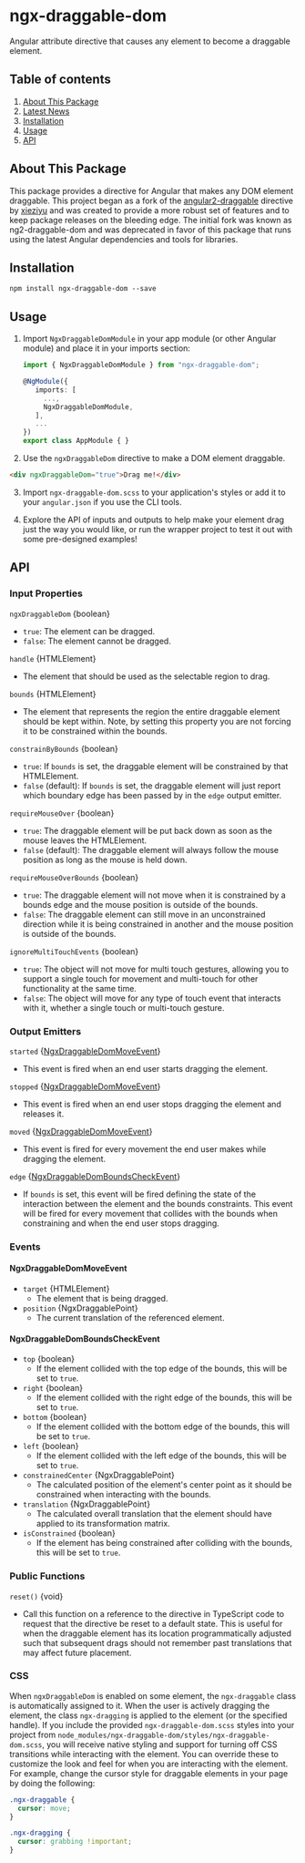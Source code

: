# ngx-draggable-dom

Angular attribute directive that causes any element to become a draggable element.

## Table of contents

1. [About This Package](#about-this-package)
2. [Latest News](#latest-news)
3. [Installation](#installation)
4. [Usage](#usage)
5. [API](#api)

## About This Package

This package provides a directive for Angular that makes any DOM element draggable. This project began as a fork of the [angular2-draggable](https://github.com/xieziyu/angular2-draggable) directive by [xieziyu](https://github.com/xieziyu) and was created to provide a more robust set of features and to keep package releases on the bleeding edge. The initial fork was known as ng2-draggable-dom and was deprecated in favor of this package that runs using the latest Angular dependencies and tools for libraries.

## Installation

`npm install ngx-draggable-dom --save`

## Usage

1. Import `NgxDraggableDomModule` in your app module (or other Angular module) and place it in your imports section:

   ```typescript
   import { NgxDraggableDomModule } from "ngx-draggable-dom";

   @NgModule({
      imports: [
        ...,
        NgxDraggableDomModule,
      ],
      ...
   })
   export class AppModule { }
   ```

2. Use the `ngxDraggableDom` directive to make a DOM element draggable.

```html
<div ngxDraggableDom="true">Drag me!</div>
```

3. Import `ngx-draggable-dom.scss` to your application's styles or add it to your `angular.json` if you use the CLI tools.

4. Explore the API of inputs and outputs to help make your element drag just the way you would like, or run the wrapper project to test it out with some pre-designed examples!

## API

### Input Properties

`ngxDraggableDom` {boolean}

- `true`: The element can be dragged.
- `false`: The element cannot be dragged.

`handle` {HTMLElement}

- The element that should be used as the selectable region to drag.

`bounds` {HTMLElement}

- The element that represents the region the entire draggable element should be kept within. Note, by setting this property you are not forcing it to be constrained within the bounds.

`constrainByBounds` {boolean}

- `true`: If `bounds` is set, the draggable element will be constrained by that HTMLElement.
- `false` (default): If `bounds` is set, the draggable element will just report which boundary edge has been passed by in the `edge` output emitter.

`requireMouseOver` {boolean}

- `true`: The draggable element will be put back down as soon as the mouse leaves the HTMLElement.
- `false` (default): The draggable element will always follow the mouse position as long as the mouse is held down.

`requireMouseOverBounds` {boolean}

- `true`: The draggable element will not move when it is constrained by a bounds edge and the mouse position is outside of the bounds.
- `false`: The draggable element can still move in an unconstrained direction while it is being constrained in another and the mouse position is outside of the bounds.

`ignoreMultiTouchEvents` {boolean}

- `true`: The object will not move for multi touch gestures, allowing you to support a single touch for movement and multi-touch for other functionality at the same time.
- `false`: The object will move for any type of touch event that interacts with it, whether a single touch or multi-touch gesture.

### Output Emitters

`started` {[NgxDraggableDomMoveEvent](#NgxDraggableDomMoveEvent)}

- This event is fired when an end user starts dragging the element.

`stopped` {[NgxDraggableDomMoveEvent](#NgxDraggableDomMoveEvent)}

- This event is fired when an end user stops dragging the element and releases it.

`moved` {[NgxDraggableDomMoveEvent](#NgxDraggableDomMoveEvent)}

- This event is fired for every movement the end user makes while dragging the element.

`edge` {[NgxDraggableDomBoundsCheckEvent](#NgxDraggableDomBoundsCheckEvent)}

- If `bounds` is set, this event will be fired defining the state of the interaction between the element and the bounds constraints. This event will be fired for every movement that collides with the bounds when constraining and when the end user stops dragging.

### Events

#### NgxDraggableDomMoveEvent

- `target` {HTMLElement}
  - The element that is being dragged.
- `position` {NgxDraggablePoint}
  - The current translation of the referenced element.

#### NgxDraggableDomBoundsCheckEvent

- `top` {boolean}
  - If the element collided with the top edge of the bounds, this will be set to `true`.
- `right` {boolean}
  - If the element collided with the right edge of the bounds, this will be set to `true`.
- `bottom` {boolean}
  - If the element collided with the bottom edge of the bounds, this will be set to `true`.
- `left` {boolean}
  - If the element collided with the left edge of the bounds, this will be set to `true`.
- `constrainedCenter` {NgxDraggablePoint}
  - The calculated position of the element's center point as it should be constrained when interacting with the bounds.
- `translation` {NgxDraggablePoint}
  - The calculated overall translation that the element should have applied to its transformation matrix.
- `isConstrained` {boolean}
  - If the element has being constrained after colliding with the bounds, this will be set to `true`.

### Public Functions

`reset()` {void}

- Call this function on a reference to the directive in TypeScript code to request that the directive be reset to a default state. This is useful for when the draggable element has its location programmatically adjusted such that subsequent drags should not remember past translations that may affect future placement.

### CSS

When `ngxDraggableDom` is enabled on some element, the `ngx-draggable` class is automatically assigned to it. When the user is actively dragging the element, the class `ngx-dragging` is applied to the element (or the specified handle). If you include the provided `ngx-draggable-dom.scss` styles into your project from `node_modules/ngx-draggable-dom/styles/ngx-draggable-dom.scss`, you will receive native styling and support for turning off CSS transitions while interacting with the element. You can override these to customize the look and feel for when you are interacting with the element. For example, change the cursor style for draggable elements in your page by doing the following:

```css
.ngx-draggable {
  cursor: move;
}

.ngx-dragging {
  cursor: grabbing !important;
}
```
